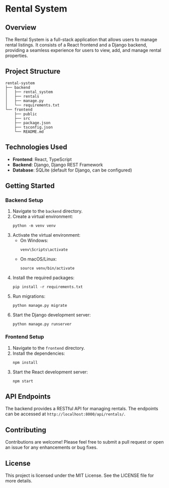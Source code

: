 # Rental System

## Overview
The Rental System is a full-stack application that allows users to manage rental listings. It consists of a React frontend and a Django backend, providing a seamless experience for users to view, add, and manage rental properties.

## Project Structure
```
rental-system
├── backend
│   ├── rental_system
│   ├── rentals
│   ├── manage.py
│   └── requirements.txt
└── frontend
    ├── public
    ├── src
    ├── package.json
    ├── tsconfig.json
    └── README.md
```

## Technologies Used
- **Frontend**: React, TypeScript
- **Backend**: Django, Django REST Framework
- **Database**: SQLite (default for Django, can be configured)

## Getting Started

### Backend Setup
1. Navigate to the `backend` directory.
2. Create a virtual environment:
   ```
   python -m venv venv
   ```
3. Activate the virtual environment:
   - On Windows:
     ```
     venv\Scripts\activate
     ```
   - On macOS/Linux:
     ```
     source venv/bin/activate
     ```
4. Install the required packages:
   ```
   pip install -r requirements.txt
   ```
5. Run migrations:
   ```
   python manage.py migrate
   ```
6. Start the Django development server:
   ```
   python manage.py runserver
   ```

### Frontend Setup
1. Navigate to the `frontend` directory.
2. Install the dependencies:
   ```
   npm install
   ```
3. Start the React development server:
   ```
   npm start
   ```

## API Endpoints
The backend provides a RESTful API for managing rentals. The endpoints can be accessed at `http://localhost:8000/api/rentals/`.

## Contributing
Contributions are welcome! Please feel free to submit a pull request or open an issue for any enhancements or bug fixes.

## License
This project is licensed under the MIT License. See the LICENSE file for more details.